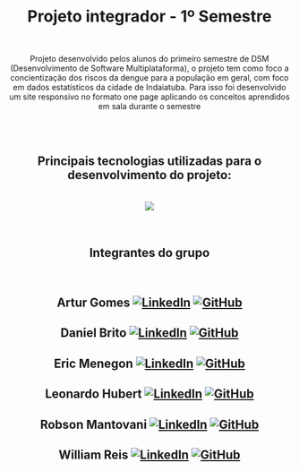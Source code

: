 <div align="center" style="text-align: center;">
<h1>Projeto integrador - 1º Semestre</h1>
<br>
<p>Projeto desenvolvido pelos alunos do primeiro semestre de DSM (Desenvolvimento de Software Multiplataforma), o projeto tem como foco a concientização dos riscos da dengue para a população em geral, com foco em dados estatísticos da cidade de Indaiatuba. Para isso foi desenvolvido um site responsivo no formato one page aplicando os conceitos aprendidos em sala durante o semestre
</p>

</div>

<br><br> 
  <h2 align="center">Principais tecnologias utilizadas para o desenvolvimento do projeto:</h2>
</br>
<div align="center">
<img src="https://skillicons.dev/icons?i=html,css,js,git,github,vscode,figma&perline=8" />
</div>
<br><br>
<div align="center" style="text-align: center;">
<h2>Integrantes do grupo</h2>
<br> 

## Artur Gomes  [![LinkedIn](https://img.shields.io/badge/LinkedIn-0077B5?style=for-the-badge&logo=linkedin&logoColor=white)](https://www.linkedin.com/in/arthur-davi-gomes-a3115b207?trk-contact-info) [![GitHub](https://img.shields.io/badge/GitHub-181717?style=for-the-badge&logo=github&logoColor=white)](https://www.github.com/ArthurDG2)
## Daniel Brito  [![LinkedIn](https://img.shields.io/badge/LinkedIn-0077B5?style=for-the-badge&logo=linkedin&logoColor=white)](https://www.linkedin.com/in/daniel-brito-da-silva-júnior-20b83b315) [![GitHub](https://img.shields.io/badge/GitHub-181717?style=for-the-badge&logo=github&logoColor=white)](https://www.github.com/DanielBritoSJunior)
## Eric Menegon  [![LinkedIn](https://img.shields.io/badge/LinkedIn-0077B5?style=for-the-badge&logo=linkedin&logoColor=white)](https://www.linkedin.com/in/eric-vinicius-da-silva-menegon) [![GitHub](https://img.shields.io/badge/GitHub-181717?style=for-the-badge&logo=github&logoColor=white)](https://github.com/ericmeneg)
## Leonardo Hubert  [![LinkedIn](https://img.shields.io/badge/LinkedIn-0077B5?style=for-the-badge&logo=linkedin&logoColor=white)](https://www.linkedin.com/in/leonardo-hubert-b01b94315/) [![GitHub](https://img.shields.io/badge/GitHub-181717?style=for-the-badge&logo=github&logoColor=white)](https://www.github.com/leohubert27)
## Robson Mantovani  [![LinkedIn](https://img.shields.io/badge/LinkedIn-0077B5?style=for-the-badge&logo=linkedin&logoColor=white)](https://www.linkedin.com/in/robson-alan-mantovani-aa2446326/?utm_source=share&utm_campaign=share_via&utm_content=profile&utm_medium=android_app) [![GitHub](https://img.shields.io/badge/GitHub-181717?style=for-the-badge&logo=github&logoColor=white)](https://github.com/robson817)
## William Reis  [![LinkedIn](https://img.shields.io/badge/LinkedIn-0077B5?style=for-the-badge&logo=linkedin&logoColor=white)](https://www.linkedin.com/in/william-reis1989) [![GitHub](https://img.shields.io/badge/GitHub-181717?style=for-the-badge&logo=github&logoColor=white)](https://github.com/willsreis)

